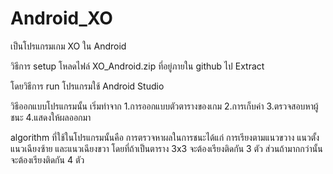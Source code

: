 # Android_XO
เป็นโปรแกรมเกม XO ใน Android

วิธีการ setup โหลดไฟล์ XO_Android.zip ที่อยู่ภายใน github ไป Extract 

โดยวิธีการ run โปรแกรมใช้ Android Studio 

วิธีออกแบบโปรแกรมนั้น เริ่มทำจาก 1.การออกแบบตัวตารางของเกม 2.การเก็บค่า 3.ตรวจสอบหาผู้ชนะ 4.แสดงให้ผลออกมา

algorithm ที่ใช้ในโปรแกรมนั้นคือ การตรวจหาผลในการชนะได้แก่ การเรียงตามแนวขวาง แนวตั้ง แนวเฉียงซ้าย และแนวเฉียงขวา โดยที่ถ้าเป็นตาราง 3x3 จะต้องเรียงติดกัน 3 ตัว ส่วนถ้ามากกว่านั้นจะต้องเรียงติดกัน 4 ตัว
